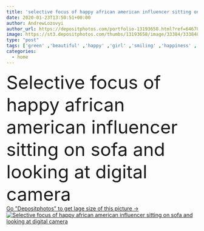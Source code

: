 ```yaml
---
title: 'selective focus of happy african american influencer sitting on sofa and looking at digital camera '
date: 2020-01-23T13:50:51+00:00
author: AndrewLozovyi
author_url: https://depositphotos.com/portfolio-13193658.html?ref=64678756
image: https://st3.depositphotos.com/thumbs/13193658/image/33384/333848128/api_thumb_450.jpg?forcejpeg=true
type: "post"
tags: ['green' ,'beautiful' ,'happy' ,'girl' ,'smiling' ,'happiness' ,'cheerful' ,'smile' ,'plants' ,'flora' ,'health' ,'medicine' ,'healthcare' ,'medical' ,'emotion' ,'home' ,'woman' ,'emotional' ,'broadcast' ,'curly' ,'dentistry' ,'looking' ,'indoors' ,'online' ,'attractive' ,'positive' ,'tripod' ,'streaming' ,'rack' ,'Medicare' ,'blogger' ,'blogging' ,'braces' ,'one person' ,'selective focus' ,'young adult' ,'black woman' ,'african american' ,'digital camera' ,'dental care' ,'vlog' ,'vlogger' ,'influencer' ,'video blog' ,'video blogger' ]
categories: 
  - home
---
```

<div aling="center">
            <font size="60"> Selective focus of happy african american influencer sitting on sofa and looking at digital camera</font>   
</div>
<div>
    <a href='https://st3.depositphotos.com/thumbs/13193658/image/33384/333848128/api_thumb_450.jpg?forcejpeg=true?ref=64678756' target=_blank > Go "Depositphotos" to get lage size of this picture ->
        <img href='https://st3.depositphotos.com/thumbs/13193658/image/33384/333848128/api_thumb_450.jpg?forcejpeg=true?ref=64678756' src='https://st3.depositphotos.com/13193658/33384/i/950/depositphotos_333848128-stock-photo-selective-focus-happy-african-american.jpg?forcejpeg=true' alt='Selective focus of happy african american influencer sitting on sofa and looking at digital camera' >
    </a>
</div>
